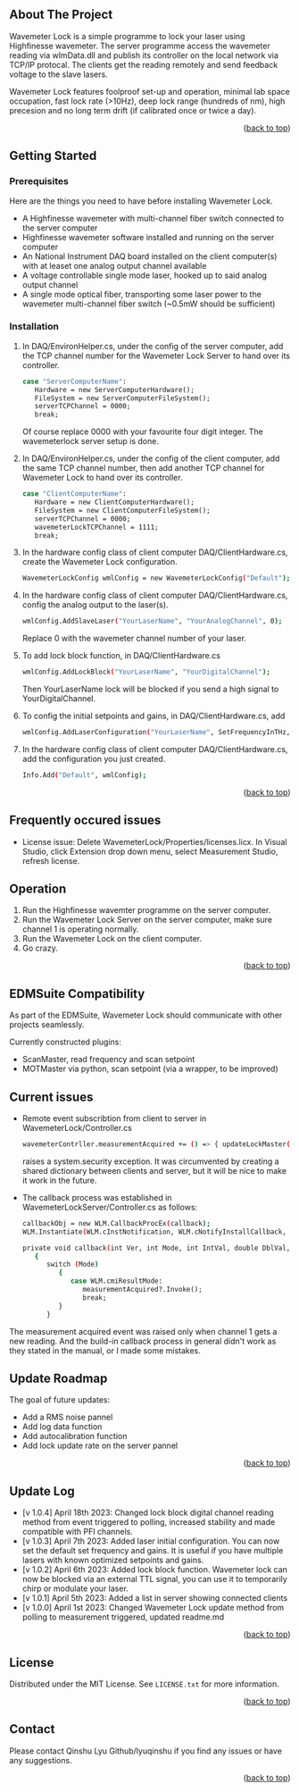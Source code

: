 <a name="readme-top"></a>
<!-- ABOUT THE PROJECT -->
## About The Project

Wavemeter Lock is a simple programme to lock your laser using Highfinesse wavemeter. The server programme access the wavemeter reading via wlmData.dll and publish its controller on the local network via TCP/IP protocal. The clients get the reading remotely and send feedback voltage to the slave lasers.

Wavemeter Lock features foolproof set-up and operation, minimal lab space occupation, fast lock rate (>10Hz), deep lock range (hundreds of nm), high precesion and no long term drift (if calibrated once or twice a day). 

<p align="right">(<a href="#readme-top">back to top</a>)</p>




<!-- GETTING STARTED -->
## Getting Started



### Prerequisites

Here are the things you need to have before installing Wavemeter Lock.

* A Highfinesse wavemeter with multi-channel fiber switch connected to the server computer
* Highfinesse wavemeter software installed and running on the server computer
* An National Instrument DAQ board installed on the client computer(s) with at leaset one analog output channel available
* A voltage controllable single mode laser, hooked up to said analog output channel
* A single mode optical fiber, transporting some laser power to the wavemeter multi-channel fiber switch (~0.5mW should be sufficient)
  

### Installation

1. In DAQ/EnvironHelper.cs, under the config of the server computer, add the TCP channel number for the Wavemeter Lock Server to hand over its controller.
   ```sh
   case "ServerComputerName":
      Hardware = new ServerComputerHardware();
      FileSystem = new ServerComputerFileSystem();
      serverTCPChannel = 0000;
      break;
   ```
   Of course replace 0000 with your favourite four digit integer. The wavemeterlock server setup is done.

2. In DAQ/EnvironHelper.cs, under the config of the client computer, add the same TCP channel number, then add another TCP channel for Wavemeter Lock to hand over its controller.
   ```sh
   case "ClientComputerName":
      Hardware = new ClientComputerHardware();
      FileSystem = new ClientComputerFileSystem();
      serverTCPChannel = 0000;
      wavemeterLockTCPChannel = 1111;
      break;
   ```

3. In the hardware config class of client computer DAQ/ClientHardware.cs, create the Wavemeter Lock configuration.
   ```sh
   WavemeterLockConfig wmlConfig = new WavemeterLockConfig("Default");
   ```

4. In the hardware config class of client computer DAQ/ClientHardware.cs, config the analog output to the laser(s).
   ```sh
   wmlConfig.AddSlaveLaser("YourLaserName", "YourAnalogChannel", 0);
   ```
   Replace 0 with the wavemeter channel number of your laser.
   
5. To add lock block function, in DAQ/ClientHardware.cs
   ```sh
   wmlConfig.AddLockBlock("YourLaserName", "YourDigitalChannel");
   ```
   Then YourLaserName lock will be blocked if you send a high signal to YourDigitalChannel.
   
6. To config the initial setpoints and gains, in DAQ/ClientHardware.cs, add
   ```sh
   wmlConfig.AddLaserConfiguration("YourLaserName", SetFrequencyInTHz, PGain, IGain);
   ```

7. In the hardware config class of client computer DAQ/ClientHardware.cs, add the configuration you just created.
   ```sh
   Info.Add("Default", wmlConfig);
   ```

<p align="right">(<a href="#readme-top">back to top</a>)</p>

## Frequently occured issues

* License issue: 
  Delete WavemeterLock/Properties/licenses.licx. 
  In Visual Studio, click Extension drop down menu, select Measurement Studio, refresh license.

## Operation

1. Run the Highfinesse wavemter programme on the server computer.
2. Run the Wavemeter Lock Server on the server computer, make sure channel 1 is operating normally.
3. Run the Wavemeter Lock on the client computer.
4. Go crazy.

<p align="right">(<a href="#readme-top">back to top</a>)</p>

## EDMSuite Compatibility

As part of the EDMSuite, Wavemeter Lock should communicate with other projects seamlessly.

Currently constructed plugins:
* ScanMaster, read frequency and scan setpoint
* MOTMaster via python, scan setpoint (via a wrapper, to be improved)


## Current issues
* Remote event subscribtion from client to server in WavemeterLock/Controller.cs
   ```sh
   wavemeterContrller.measurementAcquired += () => { updateLockMaster(); };
   ```
   raises a system.security exception. It was circumvented by creating a shared dictionary between clients and server, but it will be nice to make it work in the future. 

* The callback process was established in WavemeterLockServer/Controller.cs as follows:
   ```sh
   callbackObj = new WLM.CallbackProcEx(callback);
   WLM.Instantiate(WLM.cInstNotification, WLM.cNotifyInstallCallback, callbackObj, 0);

   private void callback(int Ver, int Mode, int IntVal, double DblVal, int Res1)
      {
         switch (Mode)
            {
               case WLM.cmiResultMode:
                  measurementAcquired?.Invoke();
                  break;
            }
         }
   ```
 The measurement acquired event was raised only when channel 1 gets a new reading. And the build-in callback process in general didn't work as they stated in the manual, or I made some mistakes.

## Update Roadmap
The goal of future updates:
- Add a RMS noise pannel
- Add log data function
- Add autocalibration function
- Add lock update rate on the server pannel


<p align="right">(<a href="#readme-top">back to top</a>)</p>

## Update Log

* [v 1.0.4] April 18th 2023: Changed lock block digital channel reading method from event triggered to polling, increased stability and made compatible with PFI channels.
* [v 1.0.3] April 7th 2023: Added laser initial configuration. You can now set the default set frequency and gains. It is useful if you have multiple lasers with known optimized setpoints and gains.
* [v 1.0.2] April 6th 2023: Added lock block function. Wavemeter lock can now be blocked via an external TTL signal, you can use it to temporarily chirp or modulate your laser.
* [v 1.0.1] April 5th 2023: Added a list in server showing connected clients
* [v 1.0.0] April 1st 2023: Changed Wavemeter Lock update method from polling to measurement triggered, updated readme.md


<p align="right">(<a href="#readme-top">back to top</a>)</p>



<!-- LICENSE -->
## License

Distributed under the MIT License. See `LICENSE.txt` for more information.

<p align="right">(<a href="#readme-top">back to top</a>)</p>



<!-- CONTACT -->
## Contact
Please contact Qinshu Lyu Github/lyuqinshu if you find any issues or have any suggestions.


<p align="right">(<a href="#readme-top">back to top</a>)</p>






